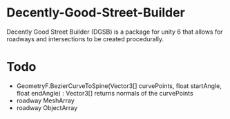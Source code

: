 # Decently-Good-Street-Builder
Decently Good Street Builder (DGSB) is a package for unity 6 that allows for roadways and intersections to be created procedurally.

# Todo
- GeometryF.BezierCurveToSpine(Vector3[] curvePoints, float startAngle, float endAngle) : Vector3[] returns normals of the curvePoints
- roadway MeshArray
- roadway ObjectArray
